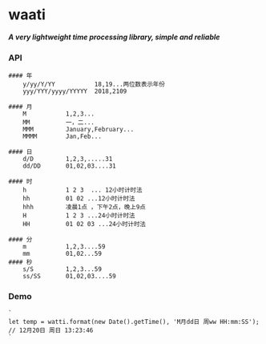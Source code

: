 # waati
___A very lightweight time processing library, simple and reliable___

### API

    #### 年
        y/yy/Y/YY           18,19...两位数表示年份
        yyy/YYY/yyyy/YYYYY  2018,2109
        
    #### 月
        M           1,2,3...
        MM          一，二...
        MMM         January,February...
        MMMM        Jan,Feb...
        
    #### 日
        d/D         1,2,3,.....31
        dd/DD       01,02,03....31
            
    #### 时
        h           1 2 3  ... 12小时计时法
        hh          01 02 ...12小时计时法
        hhh         凌晨1点 ，下午2点，晚上9点
        H           1 2 3 ...24小时计时法
        HH          01 02 03 ...24小时计时法
        
    #### 分
        m           1,2,3....59
        mm          01,02...59
    #### 秒
        s/S         1,2,3...59
        ss/SS       01,02,03....59        

### Demo
    
    `  
    let temp = watti.format(new Date().getTime(), 'M月dd日 周ww HH:mm:SS');
    // 12月20日 周日 13:23:46
    `
